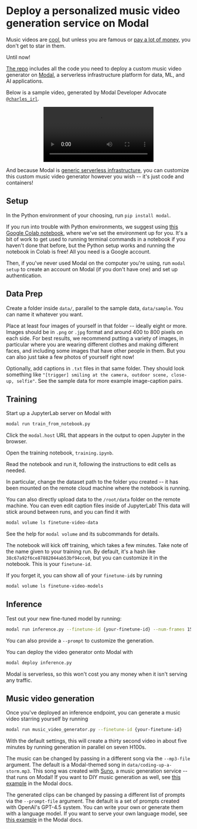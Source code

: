 # Deploy a personalized music video generation service on Modal

Music videos are [cool](https://youtu.be/Cye-1RP5jso),
but unless you are famous or
[pay a lot of money](https://youtu.be/kfVsfOSbJY0),
you don't get to star in them.

Until now!

[The repo](https://github.com/modal-labs/music-video-gen)
includes all the code you need to deploy a custom
music video generator on [Modal](https://modal.com),
a serverless infrastructure platform for data, ML, and AI applications.

Below is a sample video, generated by Modal Developer Advocate
[`@charles_irl`](https://twitter.com/charles_irl).

<center>
<video src="https://github.com/user-attachments/assets/5bd90898-7251-4298-808f-6d58ed4c6b6f" controls>
</video>
</center>

And because Modal is
[generic serverless infrastructure](https://twitter.com/charles_irl/status/1819438860771663923),
you can customize this custom music video generator however you wish --
it's just code and containers!

## Setup

In the Python environment of your choosing,
run `pip install modal`.

If you run into trouble with Python environments,
we suggest using
[this Google Colab notebook](https://colab.research.google.com/github/modal-labs/music-video-gen/blob/main/notebooks/self_contained.ipynb),
where we've set the environment up for you.
It's a bit of work to get used to running terminal commands in a notebook
if you haven't done that before, but the Python setup works and running the notebook in Colab is free!
All you need is a Google account.

Then, if you've never used Modal on the computer you're using,
run `modal setup` to create an account on Modal (if you don't have one)
and set up authentication.

## Data Prep

Create a folder inside `data/`, parallel to the sample data, `data/sample`.
You can name it whatever you want.

Place at least four images of yourself in that folder --
ideally eight or more.
Images should be in `.png` or `.jpg` format
and around 400 to 800 pixels on each side.
For best results, we recommend putting a variety of images,
in particular where you are wearing different clothes and making different faces,
and including some images that have other people in them.
But you can also just take a few photos of yourself right now!

Optionally, add captions in `.txt` files in that same folder.
They should look something like
`"[trigger] smiling at the camera, outdoor scene, close-up, selfie"`.
See the sample data for more example image-caption pairs.

## Training

Start up a JupyterLab server on Modal with

```bash
modal run train_from_notebook.py
```

Click the `modal.host` URL that appears in the output
to open Jupyter in the browser.

Open the training notebook, `training.ipynb`.

Read the notebook and run it, following the instructions to edit cells as needed.

In particular, change the dataset path to the folder you created --
it has been mounted on the remote cloud machine where the notebook is running.

You can also directly upload data to the `/root/data` folder on the remote machine.
You can even edit caption files inside of JupyterLab!
This data will stick around between runs, and you can find it with

```bash
modal volume ls finetune-video-data
```

See the help for `modal volume` and its subcommands for details.

The notebook will kick off training, which takes a few minutes.
Take note of the name given to your training run.
By default, it's a hash like `38c67a92f6ce87882044ab53bf94cce0`,
but you can customize it in the notebook.
This is your `finetune-id`.

If you forget it, you can show all of your `finetune-id`s
by running

```bash
modal volume ls finetune-video-models
```

## Inference

Test out your new fine-tuned model by running:

```bash
modal run inference.py --finetune-id {your-finetune-id} --num-frames 15
```

You can also provide a `--prompt` to customize the generation.

You can deploy the video generator onto Modal with

```bash
modal deploy inference.py
```

Modal is serverless, so this won't cost you any money when it isn't serving any traffic.

## Music video generation

Once you've deployed an inference endpoint,
you can generate a music video starring yourself by running

```bash
modal run music_video_generator.py --finetune-id {your-finetune-id}
```

With the default settings, this will create a thirty second video in about five minutes
by running generation in parallel on seven H100s.

The music can be changed by passing in a different song via the `--mp3-file` argument.
The default is a Modal-themed song in `data/coding-up-a-storm.mp3`.
This song was created with [Suno](https://suno.com),
a music generation service -- that runs on Modal!
If you want to DIY music generation as well,
see [this example](https://modal.com/docs/examples/musicgen)
in the Modal docs.

The generated clips can be changed by passing a different list of prompts via the `--prompt-file` argument.
The default is a set of prompts created with OpenAI's GPT-4.5 system.
You can write your own or generate them with a language model.
If you want to serve your own language model,
see [this example](https://modal.com/docs/examples/vllm_inference)
in the Modal docs.

